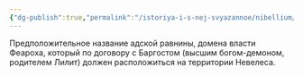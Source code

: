 ```yaml
---
{"dg-publish":true,"permalink":"/istoriya-i-s-nej-svyazannoe/nibellium/","dgPassFrontmatter":true}
---
```



Предположительное название адской равнины, домена власти Феароха, который по договору с Баргостом (высшим богом-демоном, родителем Лилит) должен расположиться на территории Невелеса.